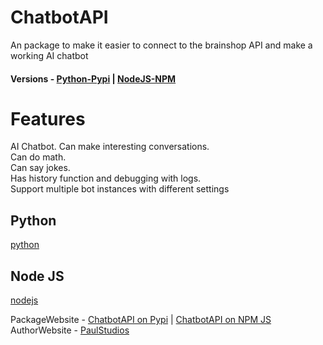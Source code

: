 # ChatbotAPI  
 An package to make it easier to connect to the brainshop API and make a working AI chatbot  
 #### Versions - [Python-Pypi](https://github.com/hilfing/ChatbotAPI#python) |  [NodeJS-NPM](https://github.com/hilfing/ChatbotAPI#node-js)
 
# Features
 AI Chatbot. Can make interesting conversations.  
 Can do math.  
 Can say jokes.  
 Has history function and debugging with logs.  
 Support multiple bot instances with different settings  
 
 ## Python  
 [python](https://github.com/hilfing/ChatbotAPI/blob/main/Python%20Package/README.md)  
 
 
 ## Node JS  
 [nodejs](https://github.com/hilfing/ChatbotAPI/blob/main/NodeJS%20Package/README.md)  
 



 PackageWebsite - [ChatbotAPI on Pypi](https://pypi.org/project/ChatbotAPI/)  |  [ChatbotAPI on NPM JS](https://www.npmjs.com/package/chatbotapi)  
 AuthorWebsite - [PaulStudios](https://paulstudios.great-site.net)  
